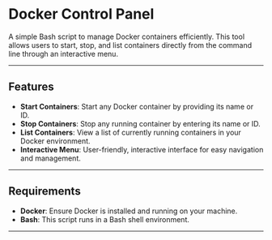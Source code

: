 # Docker Control Panel

A simple Bash script to manage Docker containers efficiently. This tool allows users to start, stop, and list containers directly from the command line through an interactive menu.

---

## Features

- **Start Containers**: Start any Docker container by providing its name or ID.
- **Stop Containers**: Stop any running container by entering its name or ID.
- **List Containers**: View a list of currently running containers in your Docker environment.
- **Interactive Menu**: User-friendly, interactive interface for easy navigation and management.

---

## Requirements

- **Docker**: Ensure Docker is installed and running on your machine.
- **Bash**: This script runs in a Bash shell environment.

---


